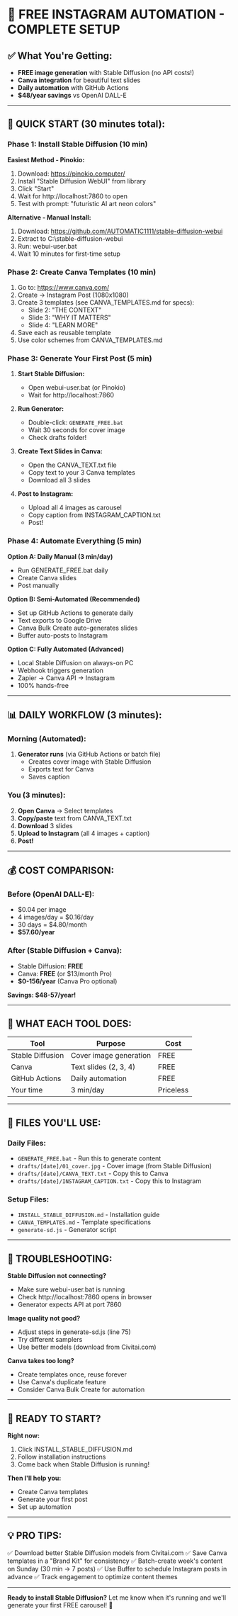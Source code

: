 # 🎉 FREE INSTAGRAM AUTOMATION - COMPLETE SETUP

## ✅ What You're Getting:
- **FREE image generation** with Stable Diffusion (no API costs!)
- **Canva integration** for beautiful text slides
- **Daily automation** with GitHub Actions
- **$48/year savings** vs OpenAI DALL-E

---

## 🚀 QUICK START (30 minutes total):

### Phase 1: Install Stable Diffusion (10 min)

**Easiest Method - Pinokio:**
1. Download: https://pinokio.computer/
2. Install "Stable Diffusion WebUI" from library
3. Click "Start"
4. Wait for http://localhost:7860 to open
5. Test with prompt: "futuristic AI art neon colors"

**Alternative - Manual Install:**
1. Download: https://github.com/AUTOMATIC1111/stable-diffusion-webui
2. Extract to C:\stable-diffusion-webui
3. Run: webui-user.bat
4. Wait 10 minutes for first-time setup

### Phase 2: Create Canva Templates (10 min)

1. Go to: https://www.canva.com/
2. Create → Instagram Post (1080x1080)
3. Create 3 templates (see CANVA_TEMPLATES.md for specs):
   - Slide 2: "THE CONTEXT"
   - Slide 3: "WHY IT MATTERS"  
   - Slide 4: "LEARN MORE"
4. Save each as reusable template
5. Use color schemes from CANVA_TEMPLATES.md

### Phase 3: Generate Your First Post (5 min)

1. **Start Stable Diffusion:**
   - Open webui-user.bat (or Pinokio)
   - Wait for http://localhost:7860

2. **Run Generator:**
   - Double-click: `GENERATE_FREE.bat`
   - Wait 30 seconds for cover image
   - Check drafts folder!

3. **Create Text Slides in Canva:**
   - Open the CANVA_TEXT.txt file
   - Copy text to your 3 Canva templates
   - Download all 3 slides

4. **Post to Instagram:**
   - Upload all 4 images as carousel
   - Copy caption from INSTAGRAM_CAPTION.txt
   - Post!

### Phase 4: Automate Everything (5 min)

**Option A: Daily Manual (3 min/day)**
- Run GENERATE_FREE.bat daily
- Create Canva slides
- Post manually

**Option B: Semi-Automated (Recommended)**
- Set up GitHub Actions to generate daily
- Text exports to Google Drive
- Canva Bulk Create auto-generates slides
- Buffer auto-posts to Instagram

**Option C: Fully Automated (Advanced)**
- Local Stable Diffusion on always-on PC
- Webhook triggers generation
- Zapier → Canva API → Instagram
- 100% hands-free

---

## 📊 DAILY WORKFLOW (3 minutes):

### Morning (Automated):
1. **Generator runs** (via GitHub Actions or batch file)
   - Creates cover image with Stable Diffusion
   - Exports text for Canva
   - Saves caption

### You (3 minutes):
2. **Open Canva** → Select templates
3. **Copy/paste** text from CANVA_TEXT.txt
4. **Download** 3 slides
5. **Upload to Instagram** (all 4 images + caption)
6. **Post!**

---

## 💰 COST COMPARISON:

### Before (OpenAI DALL-E):
- $0.04 per image
- 4 images/day = $0.16/day
- 30 days = $4.80/month
- **$57.60/year**

### After (Stable Diffusion + Canva):
- Stable Diffusion: **FREE**
- Canva: **FREE** (or $13/month Pro)
- **$0-156/year** (Canva Pro optional)

**Savings: $48-57/year!**

---

## 🎯 WHAT EACH TOOL DOES:

| Tool | Purpose | Cost |
|------|---------|------|
| Stable Diffusion | Cover image generation | FREE |
| Canva | Text slides (2, 3, 4) | FREE |
| GitHub Actions | Daily automation | FREE |
| Your time | 3 min/day | Priceless |

---

## 📁 FILES YOU'LL USE:

### Daily Files:
- `GENERATE_FREE.bat` - Run this to generate content
- `drafts/[date]/01_cover.jpg` - Cover image (from Stable Diffusion)
- `drafts/[date]/CANVA_TEXT.txt` - Copy this to Canva
- `drafts/[date]/INSTAGRAM_CAPTION.txt` - Copy this to Instagram

### Setup Files:
- `INSTALL_STABLE_DIFFUSION.md` - Installation guide
- `CANVA_TEMPLATES.md` - Template specifications
- `generate-sd.js` - Generator script

---

## 🔧 TROUBLESHOOTING:

**Stable Diffusion not connecting?**
- Make sure webui-user.bat is running
- Check http://localhost:7860 opens in browser
- Generator expects API at port 7860

**Image quality not good?**
- Adjust steps in generate-sd.js (line 75)
- Try different samplers
- Use better models (download from Civitai.com)

**Canva takes too long?**
- Create templates once, reuse forever
- Use Canva's duplicate feature
- Consider Canva Bulk Create for automation

---

## 🚀 READY TO START?

**Right now:**
1. Click INSTALL_STABLE_DIFFUSION.md
2. Follow installation instructions
3. Come back when Stable Diffusion is running!

**Then I'll help you:**
- Create Canva templates
- Generate your first post
- Set up automation

---

## 💡 PRO TIPS:

✅ Download better Stable Diffusion models from Civitai.com
✅ Save Canva templates in a "Brand Kit" for consistency
✅ Batch-create week's content on Sunday (30 min → 7 posts)
✅ Use Buffer to schedule Instagram posts in advance
✅ Track engagement to optimize content themes

---

**Ready to install Stable Diffusion?** Let me know when it's running and we'll generate your first FREE carousel! 🎨
